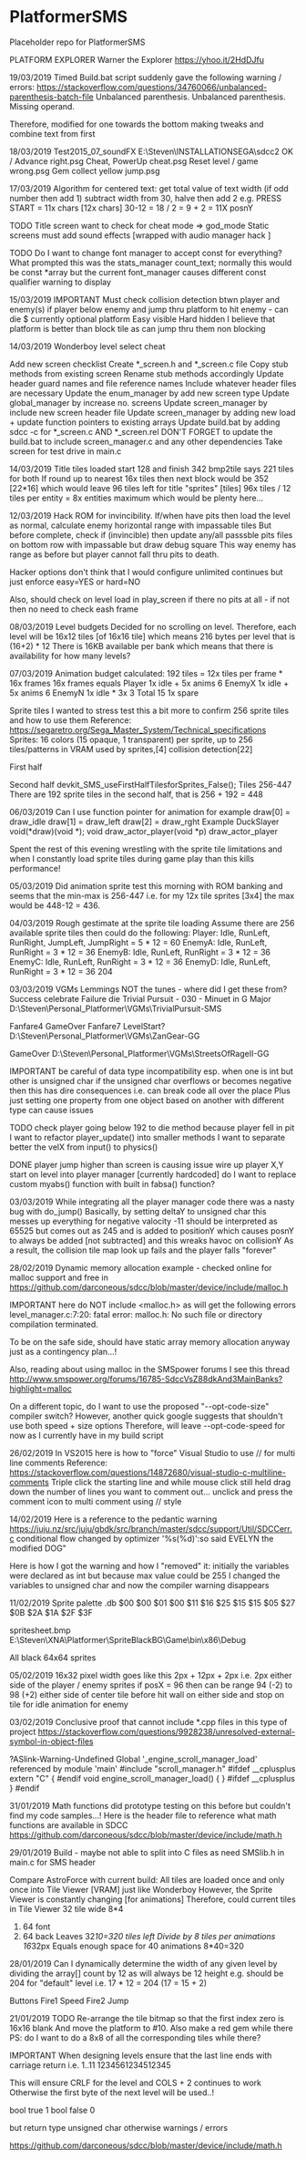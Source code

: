 # PlatformerSMS
Placeholder repo for PlatformerSMS

PLATFORM
EXPLORER
Warner the Explorer
https://yhoo.it/2HdDJfu

19/03/2019
Timed Build.bat script suddenly gave the following warning / errors:
https://stackoverflow.com/questions/34760066/unbalanced-parenthesis-batch-file
Unbalanced parenthesis.
Unbalanced parenthesis.
Missing operand.

Therefore, modified for one towards the bottom making tweaks and combine text from first


18/03/2019
Test2015_07_soundFX
E:\Steven\INSTALLATIONSEGA\sdcc2
OK / Advance			right.psg
Cheat, PowerUp			cheat.psg
Reset level / game		wrong.psg
Gem collect yellow		jump.psg


17/03/2019
Algorithm for centered text:
get total value of text width (if odd number then add 1)
subtract width from 30, halve then add 2
e.g.
PRESS START = 11x chars [12x chars]
30-12 = 18 / 2 = 9 + 2 = 11X posnY

TODO
Title screen want to check for cheat mode => god_mode
Static screens must add sound effects [wrapped with audio manager hack ]

TODO
Do I want to change font manager to accept const for everything?
What prompted this was the stats_manager count_text; normally this would be const *array
but the current font_manager causes different const qualifier warning to display


15/03/2019
IMPORTANT
Must check collision detection btwn player and enemy(s) if player below enemy and jump thru platform to hit enemy - can die
$ currently optional platform
Easy	visible
Hard	hidden
I believe that platform is better than block tile as can jump thru them non blocking

14/03/2019
Wonderboy level select cheat

Add new screen checklist
Create *_screen.h and *_screen.c file
Copy stub methods from existing screen
Rename stub methods accordingly
Update header guard names and file reference names
Include whatever header files are necessary
Update the enum_manager by add new screen type
Update global_manager by increase no. screens
Update screen_manager by include new screen header file
Update screen_manager by adding new load + update function pointers to existing arrays
Update build.bat by adding sdcc -c for *_screen.c AND *_screen.rel
DON'T FORGET to update the build.bat to include screen_manager.c and any other dependencies
Take screen for test drive in main.c

14/03/2019
Title tiles loaded start 128 and finish 342	bmp2tile says 221 tiles for both
If round up to nearest 16x tiles then next block would be 352 [22*16] which would leave 96 tiles left for title "sprites" [tiles]
96x tiles / 12 tiles per entity = 8x entities maximum which would be plenty here...

12/03/2019
Hack ROM for invincibility.  If/when have pits then load the level as normal, calculate enemy horizontal range with impassable tiles
But before complete, check if (invincible) then update any/all passsble pits files on bottom row with impassable but draw debug square
This way enemy has range as before but player cannot fall thru pits to death.

Hacker options
don't think that I would configure unlimited continues but just enforce easy=YES or hard=NO

Also, should check on level load in play_screen if there no pits at all - if not then no need to check eash frame

08/03/2019
Level budgets
Decided for no scrolling on level.  Therefore, each level will be 16x12 tiles [of 16x16 tile]
which means 216 bytes per level that is (16+2) * 12
There is 16KB available per bank which means that there is availability for how many levels?

07/03/2019
Animation budget calculated: 192 tiles = 12x tiles per frame * 16x frames
16x frames equals
Player	1x idle + 5x anims	6
EnemyX	1x idle + 5x anims	6
EnemyN	1x idle * 3x 		3
Total						15			1x spare

Sprite tiles 
I wanted to stress test this a bit more to confirm 256 sprite tiles and how to use them
Reference:
https://segaretro.org/Sega_Master_System/Technical_specifications
Sprites: 16 colors (15 opaque, 1 transparent) per sprite, up to 256 tiles/patterns in VRAM used by sprites,[4] collision detection[22]

First half

Second half
devkit_SMS_useFirstHalfTilesforSprites_False();
Tiles 256-447
There are 192 sprite tiles in the second half, that is 256 + 192 = 448

06/03/2019
Can I use function pointer for animation for example
draw[0] = draw_idle
draw[1] = draw_left
draw[2] = draw_rght
Example	DuckSlayer
void(*draw)(void *);
void draw_actor_player(void *p)
draw_actor_player

Spent the rest of this evening wrestling with the sprite tile limitations
and when I constantly load sprite tiles during game play than this kills performance!

05/03/2019
Did animation sprite test this morning with ROM banking and seems that the min-max is 256-447
i.e. for my 12x tile sprites [3x4] the max would be 448-12 = 436.

04/03/2019
Rough gestimate at the sprite tile loading
Assume there are 256 available sprite tiles then could do the following:
Player: Idle, RunLeft, RunRight, JumpLeft, JumpRight	= 5 * 12	= 60
EnemyA: Idle, RunLeft, RunRight							= 3 * 12	= 36
EnemyB: Idle, RunLeft, RunRight							= 3 * 12	= 36
EnemyC: Idle, RunLeft, RunRight							= 3 * 12	= 36
EnemyD: Idle, RunLeft, RunRight							= 3 * 12	= 36
																	 204
																	 
03/03/2019
VGMs
Lemmings	NOT the tunes - where did I get these from?
Success		celebrate
Failure		die
Trivial Pursuit - 030 - Minuet in G Major
D:\Steven\Personal\_Platformer\VGMs\TrivialPursuit-SMS

Fanfare4	GameOver
Fanfare7	LevelStart?
D:\Steven\Personal\_Platformer\VGMs\ZanGear-GG

GameOver
D:\Steven\Personal\_Platformer\VGMs\StreetsOfRageII-GG

IMPORTANT
be careful of data type incompatibility esp. when one is int but other is unsigned char
if the unsigned char overflows or becomes negative then this has dire consequences
i.e. can break code all over the place
Plus just setting one property from one object based on another with different type can cause issues

TODO
check player going below 192 to die method because player fell in pit
I want to refactor player_update() into smaller methods
I want to separate better the velX from input() to physics()

DONE
player jump higher than screen is causing issue
wire up player X,Y start on level into player manager	[currently hardcoded]
do I want to replace custom myabs() function with built in fabsa() function?

03/03/2019
While integrating all the player manager code there was a nasty bug with do_jump()
Basically, by setting deltaY to unsigned char this messes up everything for negative valocity
-11 should be interpreted as 65525 but comes out as 245 and is added to positionY
which causes posnY to always be added [not subtracted] and this wreaks havoc on collisionY
As a result, the collision tile map look up fails and the player falls "forever"


28/02/2019
Dynamic memory allocation example - checked online for malloc support and free in 
https://github.com/darconeous/sdcc/blob/master/device/include/malloc.h

IMPORTANT here
do NOT include <malloc.h> as will get the following errors
level_manager.c:7:20: fatal error: malloc.h: No such file or directory
compilation terminated.

To be on the safe side, should have static array memory allocation anyway just as a contingency plan...!

Also, reading about using malloc in the SMSpower forums I see this thread
http://www.smspower.org/forums/16785-SdccVsZ88dkAnd3MainBanks?highlight=malloc

On a different topic, do I want to use the proposed "--opt-code-size" compiler switch?
However, another quick google suggests that shouldn't use both speed + size options
Therefore, will leave --opt-code-speed for now as I currently have in my build script


26/02/2019
In VS2015 here is how to "force" Visual Studio to use // for multi line comments
Reference:
https://stackoverflow.com/questions/14872680/visual-studio-c-multiline-comments
Triple click the starting line and while mouse click still held drag down the number of lines
you want to comment out... unclick and press the comment icon to multi comment using // style

14/02/2019
Here is a reference to the pedantic warning
https://juju.nz/src/juju/gbdk/src/branch/master/sdcc/support/Util/SDCCerr.c
conditional flow changed by optimizer '%s(%d)':so said EVELYN the modified DOG"

Here is how I got the warning and how I "removed" it:
initially the variables were declared as int but because max value could be 255
I changed the variables to unsigned char and now the compiler warning disappears


11/02/2019
Sprite palette
.db $00 $00 $01 $00 $11 $16 $25 $15 $15 $05 $27 $0B $2A $1A $2F $3F

spritesheet.bmp
E:\Steven\XNA\Platformer\SpriteBlackBG\Game\bin\x86\Debug

All black 64x64 sprites


05/02/2019
16x32 pixel
width goes like this 2px + 12px + 2px
i.e. 2px either side of the player / enemy sprites
if posX = 96 then can be range 94 (-2) to 98 (+2) either side of center tile
before hit wall on either side and stop on tile for idle animation for enemy

03/02/2019
Conclusive proof that cannot include *.cpp files in this type of project
https://stackoverflow.com/questions/9928238/unresolved-external-symbol-in-object-files

?ASlink-Warning-Undefined Global '_engine_scroll_manager_load' referenced by module 'main'
#include "scroll_manager.h"
#ifdef __cplusplus
extern "C"
{
#endif
void engine_scroll_manager_load()
{
}
#ifdef __cplusplus
}
#endif

31/01/2019
Math functions
did prototype testing on this before but couldn't find my code samples...!
Here is the header file to reference what math functions are available in SDCC
https://github.com/darconeous/sdcc/blob/master/device/include/math.h

29/01/2019
Build - maybe not able to split into C files
as need SMSlib.h in main.c for SMS header

Compare AstroForce with current build:
All tiles are loaded once and only once into Tile Viewer [VRAM]
just like Wonderboy
However, the Sprite Viewer is constantly changing [for animations]
Therefore, could current tiles in Tile Viewer
32 tile wide	8*4
01. 64 font
02. 64 back
Leaves 32*10=320 tiles left
Divide by 8 tiles per animations	16*32px
Equals enough space for 40 animations	8*40=320

28/01/2019
Can I dynamically determine the width of any given level by
dividing the array[] count by 12 as will always be 12 height
e.g.
should be 204 for "default" level i.e. 17 * 12 = 204 (17 = 15 + 2)

Buttons
Fire1		Speed
Fire2		Jump

21/01/2019
TODO
Re-arrange the tile bitmap so that the first index zero is 16x16 blank
And move the platform to #10. Also make a red gem while there
PS: do I want to do a 8x8 of all the corresponding tiles while there?

IMPORTANT
When designing levels ensure that the last line ends with carriage return
i.e.
1..11
1234561234512345

This will ensure CRLF for the level and COLS + 2 continues to work
Otherwise the first byte of the next level will be used..! 


bool true	1
bool false	0

but return type unsigned char otherwise warnings / errors


https://github.com/darconeous/sdcc/blob/master/device/include/math.h
